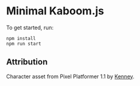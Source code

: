 # Minimal Kaboom.js

To get started, run:

```
npm install
npm run start
```

## Attribution

Character asset from Pixel Platformer 1.1 by [Kenney](https://www.kenney.nl).
